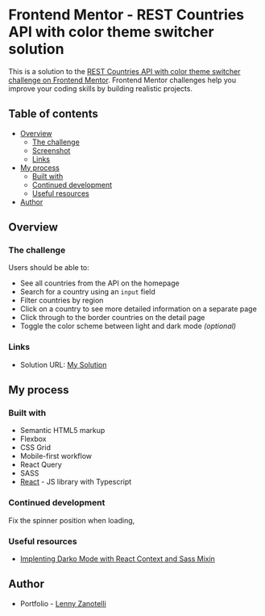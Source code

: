 # Frontend Mentor - REST Countries API with color theme switcher solution

This is a solution to the [REST Countries API with color theme switcher challenge on Frontend Mentor](https://www.frontendmentor.io/challenges/rest-countries-api-with-color-theme-switcher-5cacc469fec04111f7b848ca). Frontend Mentor challenges help you improve your coding skills by building realistic projects.

## Table of contents

- [Overview](#overview)
  - [The challenge](#the-challenge)
  - [Screenshot](#screenshot)
  - [Links](#links)
- [My process](#my-process)
  - [Built with](#built-with)
  - [Continued development](#continued-development)
  - [Useful resources](#useful-resources)
- [Author](#author)

## Overview

### The challenge

Users should be able to:

- See all countries from the API on the homepage
- Search for a country using an `input` field
- Filter countries by region
- Click on a country to see more detailed information on a separate page
- Click through to the border countries on the detail page
- Toggle the color scheme between light and dark mode _(optional)_

### Links

- Solution URL: [My Solution](https://frontendmentor-countries-api-sage.vercel.app/)

## My process

### Built with

- Semantic HTML5 markup
- Flexbox
- CSS Grid
- Mobile-first workflow
- React Query
- SASS
- [React](https://reactjs.org/) - JS library with Typescript

### Continued development

Fix the spinner position when loading,

### Useful resources

- [Implenting Darko Mode with React Context and Sass Mixin](https://betterprogramming.pub/a-complete-guide-to-implementing-dark-mode-in-react-47af893b22eb)

## Author

- Portfolio - [Lenny Zanotelli](https://lenny-zanotelli.github.io/)
